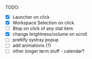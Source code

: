 TODO:
- [X] Launcher on click
- [X] Workspace Selection on click
- [ ] Btop on click of any stat item
- [X] change brightness/volume on scroll
- [ ] prettify systray popup
- [ ] add animations (?)
- [ ] other longer term stuff - calendar? 
